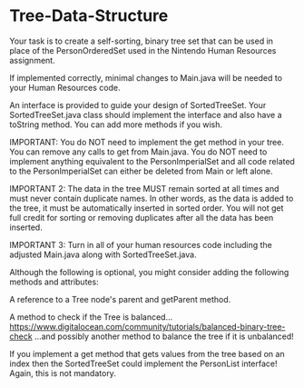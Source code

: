 # Tree-Data-Structure

Your task is to create a self-sorting, binary tree set that can be used in place of the PersonOrderedSet used in the Nintendo Human Resources assignment.

If implemented correctly, minimal changes to Main.java will be needed to your Human Resources code.

An interface is provided to guide your design of SortedTreeSet. Your SortedTreeSet.java class should implement the interface and also have a toString method. You can add more methods if you wish.

IMPORTANT: You do NOT need to implement the get method in your tree. You can remove any calls to get from Main.java. You do NOT need to implement anything equivalent to the PersonImperialSet and all code related to the PersonImperialSet can either be deleted from Main or left alone.

IMPORTANT 2: The data in the tree MUST remain sorted at all times and must never contain duplicate names. In other words, as the data is added to the tree, it must be automatically inserted in sorted order. You will not get full credit for sorting or removing duplicates after all the data has been inserted.

IMPORTANT 3: Turn in all of your human resources code including the adjusted Main.java along with SortedTreeSet.java.


Although the following is optional, you might consider adding the following methods and attributes:

A reference to a Tree node's parent and getParent method.

A method to check if the Tree is balanced...
https://www.digitalocean.com/community/tutorials/balanced-binary-tree-check
...and possibly another method to balance the tree if it is unbalanced!

If you implement a get method that gets values from the tree based on an index then the SortedTreeSet could implement the PersonList interface! Again, this is not mandatory.
